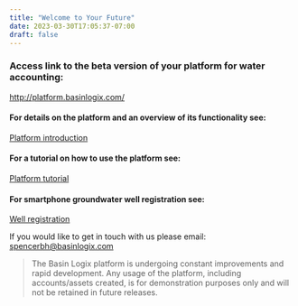 ```yaml
---
title: "Welcome to Your Future"
date: 2023-03-30T17:05:37-07:00
draft: false 
---
```


### Access link to the beta version of your platform for water accounting:
http://platform.basinlogix.com/

#### For details on the platform and an overview of its functionality see:  
[Platform introduction](/blog/basin-logix-0-0-1-is-available-for-testing)

#### For a tutorial on how to use the platform see: 
[Platform tutorial](/blog/tutorial)

#### For smartphone groundwater well registration see: 
[Well registration](https://register.basinlogix.com/)

If you would like to get in touch with us please email: spencerbh@basinlogix.com

>The Basin Logix platform is undergoing constant improvements and rapid development. Any usage of the platform, including accounts/assets created, is for demonstration purposes only and will not be retained in future releases.